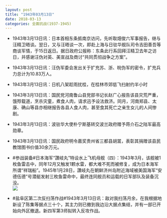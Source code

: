 ```yaml
---
layout: post
title: "1943年03月13日"
date: 2018-03-13
categories: 全面抗战(1937-1945)
---
```


<meta name="referrer" content="no-referrer" />

- 1943年3月13日讯：日本首相东条抵南京访问，先听取畑俊六军事报告，继与汪精卫晤谈。翌日，又与汪晤谈一次，即赴上海与日驻华舰队司令吉田善吾等商谈军情，于15日返日。据日政府公报称：东条此行系回拜汪精卫去年之访日，并感谢汪伪对英、美宣战及商讨“共同贯彻战争之方案”。 

- 1943年3月13日讯：汪伪军委会发出关于扩充苏、浙、皖伪军的密令，扩充兵力总计为10.83万人。 

- 1943年3月13日讯：日机八架趁雨扰桂，在桂林市郊低飞扫射约半小时 

- 1943年3月13日讯：国民党河南鲁山县党部书记长赵广心报告该县灾荒严重，饿殍载道，烹杀灾童，煮食人肉，请求迅予设法救济。同月，河南郑县、太康、确山等县亦相继报告各县人食人肉，甚至食其死亡之亲生女儿的人间惨剧。 

- 1943年3月13日讯：波驻华大使朴宁斯基转交波兰政府赠予蒋介石之陆军最高勋章。 

- 1943年3月13日讯：国民政府明令嘉奖贵州省三都县胡翯，表彰其捐赠该县民教馆图书价值30余万元。 

- #参战装备#日本海军“讚岐丸”特设水上飞机母舰（四）：1943年3月，该舰被1枚鱼雷击中，同年12月又触发1颗水雷，都大难不死而被修复，成为日本海军所谓“祥瑞船”。1945年1月28日，讚岐丸在朝鲜济州岛附近海域被美国海军“安德伍德”号潜艇发射三枚鱼雷命中，最终连同舰员和运载的日军部队及装备沉没。 <br/><img src="https://wx1.sinaimg.cn/large/aca367d8ly1fpaykd2azaj20jl08umy5.jpg" />

- #盐阜区第二次反扫荡作战#1943年3月13日讯：敌对我扫荡月余，在我根据地新设了陈集等据点三十个，其主力则已撤到我边沿大据点集结，并有一部已开始向外区撤退。新四军第3师拟转入反攻作战。 

